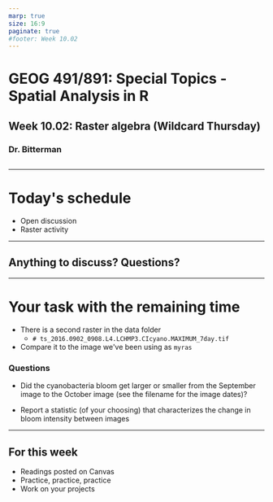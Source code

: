 ```yaml
---
marp: true
size: 16:9 
paginate: true
#footer: Week 10.02
---
```


# GEOG 491/891: Special Topics - Spatial Analysis in R

## 

## Week 10.02: Raster algebra (Wildcard Thursday)

### Dr. Bitterman

## 

---

# Today's schedule

- Open discussion
- Raster activity

---

## Anything to discuss? Questions?




---

# Your task with the remaining time

- There is a second raster in the data folder
  - ```# ts_2016.0902_0908.L4.LCHMP3.CIcyano.MAXIMUM_7day.tif```
- Compare it to the image we've been using as `myras`

### Questions

- Did the cyanobacteria bloom get larger or smaller from the September image to the October image (see the filename for the image dates)?

- Report a statistic (of your choosing) that characterizes the change in bloom intensity between images



---

## For this week

- Readings posted on Canvas
- Practice, practice, practice
- Work on your projects

